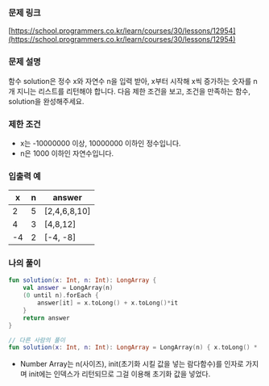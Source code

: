 ### 문제 링크

[https://school.programmers.co.kr/learn/courses/30/lessons/12954](https://school.programmers.co.kr/learn/courses/30/lessons/12954)

### **문제 설명**

함수 solution은 정수 x와 자연수 n을 입력 받아, x부터 시작해 x씩 증가하는 숫자를 n개 지니는 리스트를 리턴해야 합니다. 다음 제한 조건을 보고, 조건을 만족하는 함수, solution을 완성해주세요.

### **제한 조건**

- x는 -10000000 이상, 10000000 이하인 정수입니다.
- n은 1000 이하인 자연수입니다.

### **입출력 예**

| x | n | answer |
| --- | --- | --- |
| 2 | 5 | [2,4,6,8,10] |
| 4 | 3 | [4,8,12] |
| -4 | 2 | [-4, -8] |

### 나의 풀이

```kotlin
fun solution(x: Int, n: Int): LongArray {
    val answer = LongArray(n)
    (0 until n).forEach {
        answer[it] = x.toLong() + x.toLong()*it
    }
    return answer
}
```

```kotlin
// 다른 사람의 풀이
fun solution(x: Int, n: Int): LongArray = LongArray(n) { x.toLong() * (it + 1) }
```

- Number Array는 n(사이즈), init(초기화 시킬 값을 넣는 람다함수)를 인자로 가지며 init에는 인덱스가 리턴되므로 그걸 이용해 초기화 값을 넣었다.
